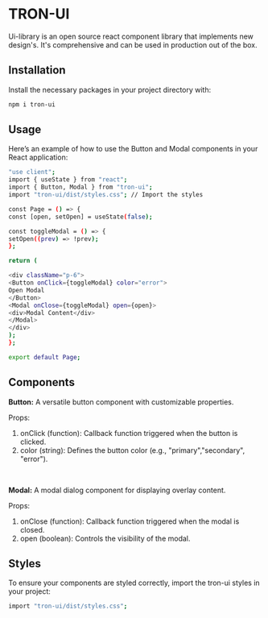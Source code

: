 # TRON-UI

Ui-library is an open source react component library that implements new design's. It's comprehensive and can be used in production out of the box.

## Installation

Install the necessary packages in your project directory with:

```bash
npm i tron-ui
```

## Usage

Here’s an example of how to use the Button and Modal components in your React application:

```bash
"use client";
import { useState } from "react";
import { Button, Modal } from "tron-ui";
import "tron-ui/dist/styles.css"; // Import the styles

const Page = () => {
const [open, setOpen] = useState(false);

const toggleModal = () => {
setOpen((prev) => !prev);
};

return (

<div className="p-6">
<Button onClick={toggleModal} color="error">
Open Modal
</Button>
<Modal onClose={toggleModal} open={open}>
<div>Modal Content</div>
</Modal>
</div>
);
};

export default Page;
```

## Components

<b>Button:</b>
A versatile button component with customizable properties.

Props:

1. onClick (function): Callback function triggered when the button is clicked.
2. color (string): Defines the button color (e.g., "primary","secondary", "error").

<br>

<b>Modal:</b>
A modal dialog component for displaying overlay content.

Props:

1. onClose (function): Callback function triggered when the modal is closed.
2. open (boolean): Controls the visibility of the modal.

## Styles

To ensure your components are styled correctly, import the tron-ui styles in your project:

```bash
import "tron-ui/dist/styles.css";
```
